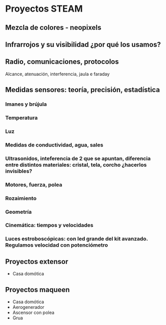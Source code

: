 # Proyectos STEAM

## Mezcla de colores - neopixels

## Infrarrojos y su visibilidad ¿por qué los usamos?

## Radio, comunicaciones, protocolos
Alcance, atenuación, interferencia, jaula e faraday

## Medidas sensores: teoría, precisión, estadística

### Imanes y brújula

### Temperatura

### Luz

### Medidas de conductividad, agua, sales

### Ultrasonidos, inteferencia de 2 que se apuntan, diferencia entre distintos materiales: cristal, tela, corcho ¿hacerlos invisibles?

### Motores, fuerza, polea

### Rozaimiento

### Geometría

### Cinemática: tiempos y velocidades


### Luces estroboscópicas: con led grande del kit avanzado. Regulamos velocidad con potenciómetro

## Proyectos extensor

* Casa domótica

## Proyectos maqueen

* Casa domótica
* Aerogenerador
* Ascensor con polea
* Grua

